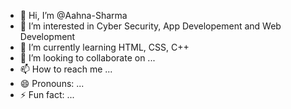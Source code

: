 - 👋 Hi, I’m @Aahna-Sharma 
- 👀 I’m interested in Cyber Security, App Developement and Web Development 
- 🌱 I’m currently learning HTML, CSS, C++
- 💞️ I’m looking to collaborate on ...
- 📫 How to reach me ...
- 😄 Pronouns: ...
- ⚡ Fun fact: ...

<!---
Aahna-Sharma/Aahna-Sharma is a ✨ special ✨ repository because its `README.md` (this file) appears on your GitHub profile.
You can click the Preview link to take a look at your changes.
--->
